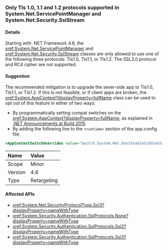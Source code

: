 ### Only Tls 1.0, 1.1 and 1.2 protocols supported in System.Net.ServicePointManager and System.Net.Security.SslStream

#### Details

Starting with .NET Framework 4.6, the <xref:System.Net.ServicePointManager> and <xref:System.Net.Security.SslStream> classes are only allowed to use one of the following three protocols: Tls1.0, Tls1.1, or Tls1.2. The SSL3.0 protocol and RC4 cipher are not supported.

#### Suggestion

The recommended mitigation is to upgrade the sever-side app to Tls1.0, Tls1.1, or Tls1.2. If this is not feasible, or if client apps are broken, the <xref:System.AppContext?displayProperty=fullName> class can be used to opt out of this feature in either of two ways:

- By programmatically setting compat switches on the <xref:System.AppContext?displayProperty=fullName>, as explained in [.NET Announcements at Build 2015](https://devblogs.microsoft.com/dotnet/net-announcements-at-build-2015/#dotnet46).
- By adding the following line to the `<runtime>` section of the app.config file:

```xml
<AppContextSwitchOverrides value="Switch.System.Net.DontEnableSchUseStrongCrypto=true"/>
```

| Name    | Value       |
|:--------|:------------|
| Scope   | Minor       |
| Version | 4.6         |
| Type    | Retargeting |

#### Affected APIs

- <xref:System.Net.SecurityProtocolType.Ssl3?displayProperty=nameWithType>
- <xref:System.Security.Authentication.SslProtocols.None?displayProperty=nameWithType>
- <xref:System.Security.Authentication.SslProtocols.Ssl2?displayProperty=nameWithType>
- <xref:System.Security.Authentication.SslProtocols.Ssl3?displayProperty=nameWithType>
